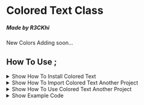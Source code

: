 # Colored Text Class
##### Made by R3CKhi

New Colors Adding soon...

## How To Use ; 

<details ><summary>Show How To Install Colored Text </summary>
<p>  
  
  > #### Bash~$
  ```bash  
git clone https://github.com/L45T500TH4CCK/PythonColoredText.git
  ```
</p>
</details>


<details><summary>Show How To Import Colored Text Another Project</summary>
<p>  
  
  - #### Import colors
 
  ```python  
from Your_colorText_Path.colorText import colors  
  ```
</p>
</details>


<details><summary>Show How To Use Colored Text Another Project</summary>
<p>  

  - #### I'm using print command
  - You can use another commands
  
  ```python
  
print(colors.Lime + " This Text color -> Lime " + colors.CD)
  
  
  ```
</p>
</details>

<details><summary>Show Example Code </summary>
<p>  

  > #### Example
  
  ```python
  
from random import randrange
from colorText import colors

A = str(randrange(193913,2123123123))

print(colors.Yellow + " Account ID: " + colors.CD + colors.Lime + A + colors.CD)
  
  
  ```
  > #### Random Number
 
 
<details><summary>Show What's This RandRange </summary>
<p>  
  
  ```python
  
randrange(min_val , max_val)  
  
  ```
  ```python
  print(str(randrange(1,3)))
  
  Output >>> 1 or 2 
  ```
  > randrange(1,3) -->
  > [1,3)
</p>
</details>
</p>
</details>
